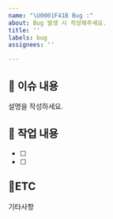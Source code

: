 ```yaml
---
name: "\U0001F41B Bug :"
about: Bug 발생 시 작성해주세요.
title: ''
labels: bug
assignees: ''

---
```


## :bookmark_tabs: 이슈 내용

설명을 작성하세요.

## :pencil: 작업 내용

- [ ]
- [ ]

## :round_pushpin:ETC

기타사항
